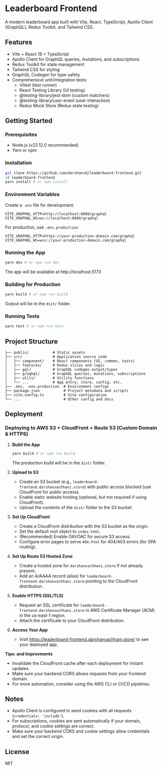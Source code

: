 # Leaderboard Frontend

A modern leaderboard app built with Vite, React, TypeScript, Apollo Client (GraphQL), Redux Toolkit, and Tailwind CSS.

## Features
- Vite + React 19 + TypeScript
- Apollo Client for GraphQL queries, mutations, and subscriptions
- Redux Toolkit for state management
- Tailwind CSS for styling
- GraphQL Codegen for type safety
- Comprehensive unit/integration tests:
  - Vitest (test runner)
  - React Testing Library (UI testing)
  - @testing-library/jest-dom (custom matchers)
  - @testing-library/user-event (user interaction)
  - Redux Mock Store (Redux state testing)

## Getting Started

### Prerequisites
- Node.js (v22.12.0 recommended)
- Yarn or npm

### Installation
```bash
git clone https://github.com/darshanvd/leaderboard-frontend.git
cd leaderboard-frontend
yarn install # or npm install
```

### Environment Variables
Create a `.env` file for development:
```
VITE_GRAPHQL_HTTP=http://localhost:8080/graphql
VITE_GRAPHQL_WS=ws://localhost:8080/graphql
```
For production, use `.env.production`:
```
VITE_GRAPHQL_HTTP=https://your-production-domain.com/graphql
VITE_GRAPHQL_WS=wss://your-production-domain.com/graphql
```

### Running the App
```bash
yarn dev # or npm run dev
```
The app will be available at http://localhost:5173

### Building for Production
```bash
yarn build # or npm run build
```
Output will be in the `dist/` folder.

### Running Tests
```bash
yarn test # or npm run test
```

## Project Structure

```
├── public/           # Static assets
├── src/              # Application source code
│   ├── component/    # React components (UI, common, tests)
│   ├── features/     # Redux slices and logic
│   ├── gql/          # GraphQL codegen output/types
│   ├── graqhql/      # GraphQL queries, mutations, subscriptions
│   ├── utils/        # Utility functions
│   └── ...           # App entry, store, config, etc.
├── .env, .env.production  # Environment configs
├── package.json           # Project metadata and scripts
├── vite.config.ts         # Vite configuration
└── ...                    # Other config and docs
```

## Deployment

### Deploying to AWS S3 + CloudFront + Route 53 (Custom Domain & HTTPS)

1. **Build the App**
   ```bash
   yarn build # or npm run build
   ```
   The production build will be in the `dist/` folder.

2. **Upload to S3**
   - Create an S3 bucket (e.g., `leaderboard-frontend.darshanvachhani.store`) with public access blocked (use CloudFront for public access).
   - Enable static website hosting (optional, but not required if using CloudFront).
   - Upload the contents of the `dist/` folder to the S3 bucket.

3. **Set Up CloudFront**
   - Create a CloudFront distribution with the S3 bucket as the origin.
   - Set the default root object to `index.html`.
   - (Recommended) Enable OAI/OAC for secure S3 access.
   - Configure error pages to serve `404.html` for 404/403 errors (for SPA routing).

4. **Set Up Route 53 Hosted Zone**
   - Create a hosted zone for `darshanvachhani.store` if not already present.
   - Add an A/AAAA record (alias) for `leaderboard-frontend.darshanvachhani.store` pointing to the CloudFront distribution.

5. **Enable HTTPS (SSL/TLS)**
   - Request an SSL certificate for `leaderboard-frontend.darshanvachhani.store` in AWS Certificate Manager (ACM) in the us-east-1 region.
   - Attach the certificate to your CloudFront distribution.

6. **Access Your App**
   - Visit https://leaderboard-frontend.darshanvachhani.store/ to see your deployed app.

**Tips: and Improvments**
- Invalidate the CloudFront cache after each deployment for instant updates.
- Make sure your backend CORS allows requests from your frontend domain.
- For more automation, consider using the AWS CLI or CI/CD pipelines.

## Notes
- Apollo Client is configured to send cookies with all requests (`credentials: 'include'`).
- For subscriptions, cookies are sent automatically if your domain, protocol, and cookie settings are correct.
- Make sure your backend CORS and cookie settings allow credentials and set the correct origin.

## License
MIT
